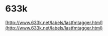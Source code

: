 <!--
id: 34087619
link: http://tumblr.atmos.org/post/34087619/633k
slug: 633k
date: Wed May 07 2008 23:35:52 GMT-0700 (PDT)
publish: 2008-05-07
tags: 
title: 633k
-->


633k
====

[http://www.633k.net/labels/lastfmtagger.html](http://www.633k.net/labels/lastfmtagger.html)

